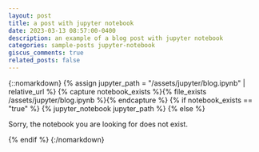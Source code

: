 ```yaml
---
layout: post
title: a post with jupyter notebook
date: 2023-03-13 08:57:00-0400
description: an example of a blog post with jupyter notebook
categories: sample-posts jupyter-notebook
giscus_comments: true
related_posts: false
---
```


{::nomarkdown}
{% assign jupyter_path = "/assets/jupyter/blog.ipynb" | relative_url %}
{% capture notebook_exists %}{% file_exists /assets/jupyter/blog.ipynb %}{% endcapture %}
{% if notebook_exists == "true" %}
    {% jupyter_notebook jupyter_path %}
{% else %}
    <p>Sorry, the notebook you are looking for does not exist.</p>
{% endif %}
{:/nomarkdown}
